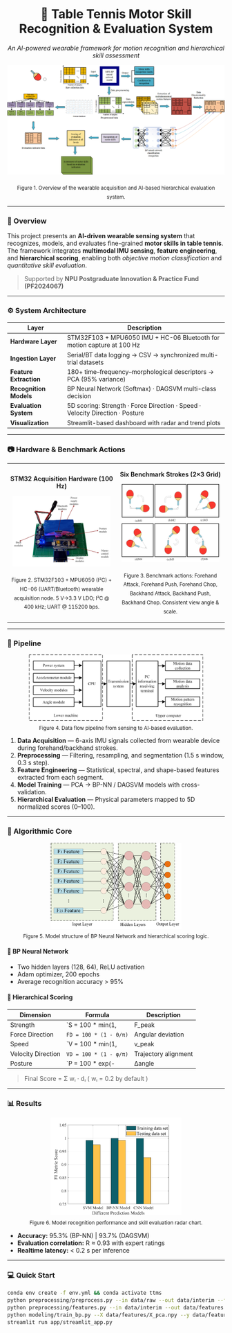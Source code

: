 <!-- 🏓 Table Tennis Motor Skill Recognition & Evaluation System -->
<div align="center">

# 🏓 Table Tennis Motor Skill Recognition & Evaluation System  
*An AI-powered wearable framework for motion recognition and hierarchical skill assessment*

![System Overview](figures/overview.png)
<p align="center">
<sub>Figure 1. Overview of the wearable acquisition and AI-based hierarchical evaluation system.</sub>
</p>

</div>

---

### 🧩 Overview  

This project presents an **AI-driven wearable sensing system** that recognizes, models, and evaluates fine-grained **motor skills in table tennis**.  
The framework integrates **multimodal IMU sensing**, **feature engineering**, and **hierarchical scoring**, enabling both *objective motion classification* and *quantitative skill evaluation*.

> Supported by **NPU Postgraduate Innovation & Practice Fund (PF2024067)**  

---

### ⚙️ System Architecture  

| Layer | Description |
|-------|--------------|
| **Hardware Layer** | STM32F103 + MPU6050 IMU + HC-06 Bluetooth for motion capture at 100 Hz |
| **Ingestion Layer** | Serial/BT data logging → CSV → synchronized multi-trial datasets |
| **Feature Extraction** | 180+ time–frequency–morphological descriptors → PCA (95% variance) |
| **Recognition Models** | BP Neural Network (Softmax) · DAGSVM multi-class decision |
| **Evaluation System** | 5D scoring: Strength · Force Direction · Speed · Velocity Direction · Posture |
| **Visualization** | Streamlit-based dashboard with radar and trend plots |

---

### 📷 Hardware & Benchmark Actions

<table>
<tr>
<td align="center" width="50%">

**STM32 Acquisition Hardware (100 Hz)**
  
<img src="figures/hardware_stm32.png" alt="STM32F103 + MPU6050 + HC-06 hardware photo" width="95%"/>

<sub>Figure 2. STM32F103 + MPU6050 (I²C) + HC-06 (UART/Bluetooth) wearable acquisition node. 5 V→3.3 V LDO; I²C @ 400 kHz; UART @ 115200 bps.</sub>

</td>
<td align="center" width="50%">

**Six Benchmark Strokes (2×3 Grid)**
  
<img src="figures/actions_2x3.png" alt="Six benchmark table-tennis strokes in a 2×3 grid" width="95%"/>

<sub>Figure 3. Benchmark actions: Forehand Attack, Forehand Push, Forehand Chop, Backhand Attack, Backhand Push, Backhand Chop. Consistent view angle & scale.</sub>

</td>
</tr>
</table>












---






### 🧠 Pipeline  


<p align="center">
  <img src="figures/pipeline.png" width="80%">
  <br>
  <sub>Figure 4. Data flow pipeline from sensing to AI-based evaluation.</sub>
</p>



1. **Data Acquisition** — 6-axis IMU signals collected from wearable device during forehand/backhand strokes.  
2. **Preprocessing** — Filtering, resampling, and segmentation (1.5 s window, 0.3 s step).  
3. **Feature Engineering** — Statistical, spectral, and shape-based features extracted from each segment.  
4. **Model Training** — PCA → BP-NN / DAGSVM models with cross-validation.  
5. **Hierarchical Evaluation** — Physical parameters mapped to 5D normalized scores (0–100).  

---

### 🧩 Algorithmic Core  

<p align="center">
  <img src="figures/model_diagram.png" width="60%">
  <br>
  <sub>Figure 5. Model structure of BP Neural Network and hierarchical scoring logic.</sub>
</p>

#### 🧮 BP Neural Network  
- Two hidden layers (128, 64), ReLU activation  
- Adam optimizer, 200 epochs  
- Average recognition accuracy > 95%  

#### 🧩 Hierarchical Scoring  
| Dimension | Formula | Description |
|------------|----------|-------------|
| Strength | `S = 100 * min(1, |F_peak| / F_ref)` | Peak force ratio |
| Force Direction | `FD = 100 * (1 - θ/π)` | Angular deviation |
| Speed | `V = 100 * min(1, |v_peak| / v_ref)` | Speed efficiency |
| Velocity Direction | `VD = 100 * (1 - φ/π)` | Trajectory alignment |
| Posture | `P = 100 * exp(-|Δangle| / σ)` | Stability penalty |
> Final Score = Σ wᵢ · dᵢ ( wᵢ = 0.2 by default )

---

### 📊 Results  

<p align="center">
  <img src="figures/results.png" width="60%">
  <br>
  <sub>Figure 6. Model recognition performance and skill evaluation radar chart.</sub>
</p>




- **Accuracy:** 95.3% (BP-NN) | 93.7% (DAGSVM)  
- **Evaluation correlation:** R ≈ 0.93 with expert ratings  
- **Realtime latency:** < 0.2 s per inference  

---

### 💻 Quick Start  

```bash
conda env create -f env.yml && conda activate ttms
python preprocessing/preprocess.py --in data/raw --out data/interim --fs 100
python preprocessing/features.py --in data/interim --out data/features --win 150 --step 30
python modeling/train_bp.py --X data/features/X_pca.npy --y data/features/y.npy --save runs/bpnn.joblib
streamlit run app/streamlit_app.py
